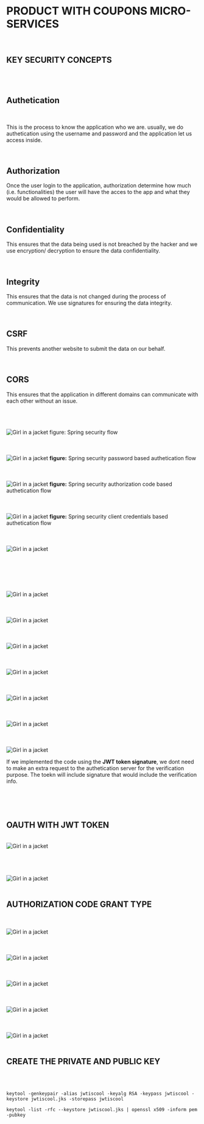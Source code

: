 <br>

# PRODUCT WITH COUPONS MICRO-SERVICES 

<br>

## KEY SECURITY CONCEPTS 

<br>
<br>

## Authetication

<br>

This is the process to know the application who we are. usually, we do authetication using the username and password and the application let us access inside.

<br>

## Authorization

Once the user login to the application, authorization determine how much (i.e. functionalities) the user will have the acces to the app and what they would be allowed to perform. 


<br>

## Confidentiality

This ensures that the data being used is not breached by the hacker and we use encryption/ decryption to ensure the data confidentiality. 

<br>

## Integrity

This ensures that the data is not changed during the process of communication. We use signatures for ensuring the data integrity. 

<br>


## CSRF

This prevents another website to submit the data on our behalf. 

<br>

## CORS

This ensures that the application in different domains can communicate with each other without an issue.

<br>

<br>
<br>

<img src="images/2.png" alt="Girl in a jacket" >
figure: Spring security flow

<br>
<br>

<br>
<br>

<img src="images/1.png" alt="Girl in a jacket" >
<b>figure:</b> Spring security password based authetication flow
<br>
<br>



<br>
<br>

<img src="images/3.png" alt="Girl in a jacket" >
<b>figure:</b> Spring security authorization code based authetication flow

<br>
<br>

<br>
<br>

<img src="images/4.png" alt="Girl in a jacket" >
<b>figure:</b> Spring security client credentials based authetication flow
<br>
<br>

<br>
<br>

<img src="images/5.png" alt="Girl in a jacket" >

<br>
<br>

<br>
<br>
<br>




<br>
<br>

<img src="images/OAUTH_TOKEN_1.png" alt="Girl in a jacket" >

<br>
<br>

<br>
<br>

<img src="images/OAUTH_TOKEN_2.png" alt="Girl in a jacket" >

<br>
<br>

<br>
<br>

<img src="images/COUPON_GET_REQUEST_WITH_OAUTH_TOKEN.png" alt="Girl in a jacket" >

<br>
<br>


<br>
<br>

<img src="images/COUPON_GET_REQUEST_WITH_OAUTH_TOKEN.png" alt="Girl in a jacket" >

<br>
<br>


<br>
<br>

<img src="images/OAUTH_REQUEST_FLOW.png" alt="Girl in a jacket" >

<br>
<br>


<br>
<br>

<img src="images/NORMAL_OAUTH_WITHOUT_JWT.png" alt="Girl in a jacket" >

<br>
<br>




<br>
<br>

<img src="images/NORMAL_OAUTH_WITH_JWT.png" alt="Girl in a jacket" >

<br>


If we implemented the code using the <b>JWT token signature</b>, we dont need to make an extra request to the authetication server for the verification purpose. The toekn will include signature that would include the verification info. 


<br>

<br>
<br>

## OAUTH WITH JWT TOKEN 

<br>

<img src="images/JWT_ACCESS_CODE.png" alt="Girl in a jacket" >

<br>


<br>
<br>


<br>
<br>

<img src="images/OAUTH_URL.png" alt="Girl in a jacket" >

<br>
<br>


## AUTHORIZATION CODE GRANT TYPE

<br>
<br>

<img src="images/LOGIN_PAGE.png" alt="Girl in a jacket" >

<br>
<br>



<br>
<br>

<img src="images/OAUTH_APPROVAL.png" alt="Girl in a jacket" >

<br>
<br>


<br>
<br>

<img src="images/AUTHORIZATION_CODE.png" alt="Girl in a jacket" >

<br>
<br>



<br>
<br>

<img src="images/POSTMAN_1.png" alt="Girl in a jacket" >

<br>
<br>


<br>
<br>

<img src="images/POSTMAN_2.png" alt="Girl in a jacket" >

<br>
<br>




## CREATE THE PRIVATE  AND PUBLIC KEY

<br>
<br>

```
keytool -genkeypair -alias jwtiscool -keyalg RSA -keypass jwtiscool -keystore jwtiscool.jks -storepass jwtiscool

keytool -list -rfc --keystore jwtiscool.jks | openssl x509 -inform pem -pubkey
```